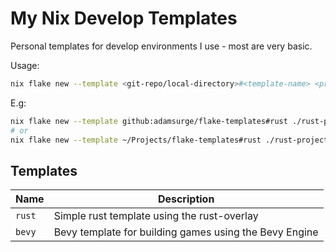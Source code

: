 # My Nix Develop Templates

Personal templates for develop environments I use - most are very basic.

Usage:

```sh
nix flake new --template <git-repo/local-directory>#<template-name> <project-directory>
```

E.g:

```sh
nix flake new --template github:adamsurge/flake-templates#rust ./rust-project
# or
nix flake new --template ~/Projects/flake-templates#rust ./rust-project
```

## Templates

| Name   | Description                                            |
| ------ | ------------------------------------------------------ |
| `rust` | Simple rust template using the rust-overlay            |
| `bevy` | Bevy template for building games using the Bevy Engine |
